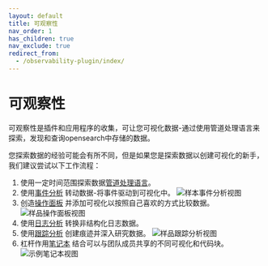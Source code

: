 ```yaml
---
layout: default
title: 可观察性
nav_order: 1
has_children: true
nav_exclude: true
redirect_from:
  - /observability-plugin/index/
---
```


# 可观察性

可观察性是插件和应用程序的收集，可让您可视化数据-通过使用管道处理语言来探索，发现和查询opensearch中存储的数据。

您探索数据的经验可能会有所不同，但是如果您是探索数据以创建可视化的新手，我们建议尝试以下工作流程：

1. 使用一定时间范围探索数据[管道处理语言]({{site.url}}{{site.baseurl}}/search-plugins/sql/ppl/index)。
2. 使用[事件分析]({{site.url}}{{site.baseurl}}/observing-your-data/event-analytics) 转动数据-将事件驱动到可视化中。
  ![样本事件分析视图]({{site.url}}{{site.baseurl}}/images/event-analytics.png)
3. 创造[操作面板]({{site.url}}{{site.baseurl}}/observing-your-data/operational-panels) 并添加可视化以按照自己喜欢的方式比较数据。
  ![样品操作面板视图]({{site.url}}{{site.baseurl}}/images/operational-panel.png)
4. 使用[日志分析]({{site.url}}{{site.baseurl}}/observing-your-data/log-ingestion/) 转换非结构化日志数据。
5. 使用[跟踪分析]({{site.url}}{{site.baseurl}}/observing-your-data/trace/index) 创建痕迹并深入研究数据。
  ![样品跟踪分析视图]({{site.url}}{{site.baseurl}}/images/observability-trace.png)
6. 杠杆作用[笔记本]({{site.url}}{{site.baseurl}}/observing-your-data/notebooks) 结合可以与团队成员共享的不同可视化和代码块。
  ![示例笔记本视图]({{site.url}}{{site.baseurl}}/images/notebooks.png)

